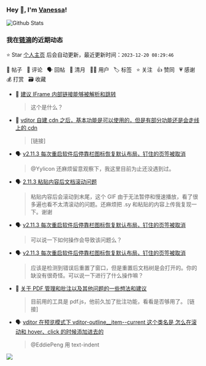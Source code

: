 ### Hey 👋, I'm [Vanessa](http://vanessa.b3log.org/)!

![Github Stats](https://github-readme-stats.vercel.app/api?username=Vanessa219&show_icons=true)

<!--events start -->

### 我在[链滴](https://ld246.com)的近期动态

⭐️ Star [个人主页](https://github.com/Vanessa219/Vanessa219) 后会自动更新，最近更新时间：`2023-12-20 08:29:46`

📝 帖子 &nbsp; 💬 评论 &nbsp; 🗣 回帖 &nbsp; 🌙 清月 &nbsp; 👨‍💻 用户 &nbsp; 🏷️ 标签 &nbsp; ⭐️ 关注 &nbsp; 👍 赞同 &nbsp; 💗 感谢 &nbsp; 💰 打赏 &nbsp; 🗃 收藏

* 💬 [建议 IFrame 内部链接能够被解析和跳转](https://ld246.com/article/1702980254251/comment/1702994457313#comments)

  > 这个是什么？
* 💬 [vditor 自建 cdn 之后，基本功能是可以使用的，但是有部分功能还是会走线上的 cdn](https://ld246.com/article/1702980134143/comment/1702994402911#comments)

  > [链接]
* 🗣 [v2.11.3 每次重启软件后停靠栏图标恢复默认布局，钉住的页签被取消](https://ld246.com/article/1702964350183/comment/1702965948123#comments)

  > @Yylicon 还麻烦留意观察下，我这里目前为止还没遇到过。
* 🗣 [2.11.3 粘贴内容后文档滚动问题](https://ld246.com/article/1702954975550/comment/1702966090460#comments)

  > 粘贴内容后会滚动到末尾，这个 GIF 由于无法暂停和慢速播放，看了很多遍也看不太清滚动的问题。还麻烦把 .sy 和粘贴的内容上传我复现一下。谢谢
* 🗣 [v2.11.3 每次重启软件后停靠栏图标恢复默认布局，钉住的页签被取消](https://ld246.com/article/1702964350183/comment/1702965783469#comments)

  > 可以说一下如何操作会导致该问题么？
* 🗣 [v2.11.3 每次重启软件后停靠栏图标恢复默认布局，钉住的页签被取消](https://ld246.com/article/1702964350183/comment/1702965948123#comments)

  > 应该是检测到错误后重置了窗口，但是重置后文档树是会打开的。你的缺没有很奇怪。可以说一下进行了什么操作嘛？
* 💬 [关于 PDF 管理和批注以及其他问题的一些想法和建议](https://ld246.com/article/1702963413735/comment/1702977278798#comments)

  > 目前用的工具是 pdf.js，他前久加了批注功能，看看是否够用了。 [链接]
* 🗣 [vditor 在预览模式下 vditor-outline__item--current 这个类名是 怎么在滚动和 hover、click 的时候添加进去的](https://ld246.com/article/1702437481371/comment/1702870281771#comments)

  > @EddiePeng 用 text-indent


<!--events end -->

<a title="Hits" target="_blank" href="https://github.com/Vanessa219/Vanessa219"><img src="https://hits.b3log.org/Vanessa219/Vanessa219.svg"></a>
